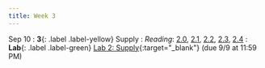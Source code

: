 ```yaml
---
title: Week 3
---
```


Sep 10
: **3**{: .label .label-yellow} Supply
: *Reading*: [2.0](https://data-88e.github.io/textbook/content/02-supply/index.html), [2.1](https://data-88e.github.io/textbook/content/02-supply/01-supply.html), [2.2](https://data-88e.github.io/textbook/content/02-supply/02-eep147-example.html), [2.3](https://data-88e.github.io/textbook/content/02-supply/03-market-equilibria.html), [2.4](https://data-88e.github.io/textbook/content/02-supply/04-sympy.html)
: **Lab**{: .label .label-green} [Lab 2: Supply](https://datahub.berkeley.edu/hub/user-redirect/git-pull?repo=https%3A%2F%2Fgithub.com%2Fdata-88e%2Ffa25-student&branch=main&urlpath=lab%2Ftree%2Ffa25-student%2Flab%2Flab02%2Flab02.ipynb){:target="_blank"} (due 9/9 at 11:59 PM)